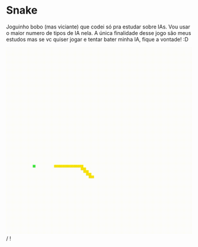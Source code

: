 # Snake
Joguinho bobo (mas viciante) que codei só pra estudar sobre IAs. Vou usar o maior numero de tipos de IA nela. A única finalidade desse jogo são meus estudos mas se vc quiser jogar e tentar bater minha IA, fique a vontade! :D

![ Alt text](IA-playing.gif) / ! [](IA-playing.gif)
